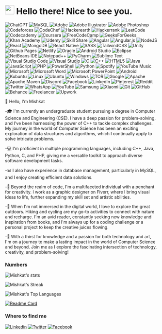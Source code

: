 <h1><img src="https://emojis.slackmojis.com/emojis/images/1531849430/4246/blob-sunglasses.gif?1531849430" width="30"/> Hello there! Nice to see you.</h1>

![ChatGPT](https://img.shields.io/badge/chatGPT-74aa9c?style=flat-square&logo=openai&logoColor=white)
![MySQL](https://img.shields.io/badge/mysql-%2300f.svg?style=flat-square&logo=mysql&logoColor=white)
![Adobe](https://img.shields.io/badge/adobe-%23FF0000.svg?style=flat-square&logo=adobe&logoColor=white)
![Adobe Illustrator](https://img.shields.io/badge/adobe%20illustrator-%23FF9A00.svg?style=flat-square&logo=adobe%20illustrator&logoColor=white)
![Adobe Photoshop](https://img.shields.io/badge/adobe%20photoshop-%2331A8FF.svg?style=flat-square&logo=adobe%20photoshop&logoColor=white)
![Codeforces](https://img.shields.io/badge/Codeforces-445f9d?style=flat-square&logo=Codeforces&logoColor=white)
![CodeChef](https://img.shields.io/badge/CodeChef-%23964B00.svg?style=flat-square&logo=CodeChef&logoColor=white)
![Hackerearth](https://img.shields.io/badge/HackerEarth-%232C3454.svg?&style=flat-square&logo=HackerEarth&logoColor=Blue)
![Hackerrank](https://img.shields.io/badge/-Hackerrank-2EC866?style=flat-square&logo=HackerRank&logoColor=white)
![LeetCode](https://img.shields.io/badge/LeetCode-000000?style=flat-square&logo=LeetCode&logoColor=#d16c06)
![Codecademy](https://img.shields.io/badge/Codecademy-FFF0E5?style=flat-square&logo=codecademy&logoColor=1F243A)
![Coursera](https://img.shields.io/badge/Coursera-%230056D2.svg?style=flat-square&logo=Coursera&logoColor=white)
![FreeCodeCamp](https://img.shields.io/badge/Freecodecamp-%23123.svg?&style=flat-square&logo=freecodecamp&logoColor=green)
![GeeksForGeeks](https://img.shields.io/badge/GeeksforGeeks-gray?style=flat-square&logo=geeksforgeeks&logoColor=35914c)
![Khan Academy](https://img.shields.io/badge/KhanAcademy-%2314BF96.svg?style=flat-square&logo=KhanAcademy&logoColor=white)
![Udemy](https://img.shields.io/badge/Udemy-A435F0?style=flat-square&logo=Udemy&logoColor=white)
![Skill Share](https://img.shields.io/badge/Skill%20share-002333?style=flat-square&logo=skillshare&logoColor=00FF84)
![Angular](https://img.shields.io/badge/angular-%23DD0031.svg?style=flat-square&logo=angular&logoColor=white)
![Angular.js](https://img.shields.io/badge/angular.js-%23E23237.svg?style=flat-square&logo=angularjs&logoColor=white)
![NodeJS](https://img.shields.io/badge/node.js-6DA55F?style=flat-square&logo=node.js&logoColor=white)
![React](https://img.shields.io/badge/react-%2320232a.svg?style=flat-square&logo=react&logoColor=%2361DAFB)
![MongoDB](https://img.shields.io/badge/MongoDB-%234ea94b.svg?style=flat-square&logo=mongodb&logoColor=white)
![React Native](https://img.shields.io/badge/react_native-%2320232a.svg?style=flat-square&logo=react&logoColor=%2361DAFB)
![SASS](https://img.shields.io/badge/SASS-hotpink.svg?style=flat-square&logo=SASS&logoColor=white)
![TailwindCSS](https://img.shields.io/badge/tailwindcss-%2338B2AC.svg?style=flat-square&logo=tailwind-css&logoColor=white)
![Unity](https://img.shields.io/badge/unity-%23000000.svg?style=flat-square&logo=unity&logoColor=white)
![Github Pages](https://img.shields.io/badge/github%20pages-121013?style=flat-square&logo=github&logoColor=white)
![Netlify](https://img.shields.io/badge/netlify-%23000000.svg?style=flat-square&logo=netlify&logoColor=#00C7B7)
![Oracle](https://img.shields.io/badge/Oracle-F80000?style=flat-square&logo=oracle&logoColor=white)
![Android Studio](https://img.shields.io/badge/Android%20Studio-3DDC84.svg?style=flat-square&logo=android-studio&logoColor=white)
![Eclipse](https://img.shields.io/badge/Eclipse-FE7A16.svg?style=flat-square&logo=Eclipse&logoColor=white)
![NetBeans IDE](https://img.shields.io/badge/NetBeansIDE-1B6AC6.svg?style=flat-square&logo=apache-netbeans-ide&logoColor=white)
![Notepad++](https://img.shields.io/badge/Notepad++-90E59A.svg?style=flat-square&logo=notepad%2b%2b&logoColor=black)
![PyCharm](https://img.shields.io/badge/pycharm-143?style=flat-square&logo=pycharm&logoColor=black&color=black&labelColor=green)
![Sublime Text](https://img.shields.io/badge/sublime_text-%23575757.svg?style=flat-square&logo=sublime-text&logoColor=important)
![Visual Studio Code](https://img.shields.io/badge/Visual%20Studio%20Code-0078d7.svg?style=flat-square&logo=visual-studio-code&logoColor=white)
![Visual Studio](https://img.shields.io/badge/Visual%20Studio-5C2D91.svg?style=flat-square&logo=visual-studio&logoColor=white)
![C](https://img.shields.io/badge/c-%2300599C.svg?style=flat-square&logo=c&logoColor=white)
![C++](https://img.shields.io/badge/c++-%2300599C.svg?style=flat-square&logo=c%2B%2B&logoColor=white)
![HTML5](https://img.shields.io/badge/html5-%23E34F26.svg?style=flat-square&logo=html5&logoColor=white)
![Java](https://img.shields.io/badge/java-%23ED8B00.svg?style=flat-square&logo=openjdk&logoColor=white)
![JavaScript](https://img.shields.io/badge/javascript-%23323330.svg?style=flat-square&logo=javascript&logoColor=%23F7DF1E)
![PHP](https://img.shields.io/badge/php-%23777BB4.svg?style=flat-square&logo=php&logoColor=white)
![PowerShell](https://img.shields.io/badge/PowerShell-%235391FE.svg?style=flat-square&logo=powershell&logoColor=white)
![Python](https://img.shields.io/badge/python-3670A0?style=flat-square&logo=python&logoColor=ffdd54)
![Spotify](https://img.shields.io/badge/Spotify-1ED760?style=flat-square&logo=spotify&logoColor=white)
![YouTube Music](https://img.shields.io/badge/YouTube_Music-FF0000?style=flat-square&logo=youtube-music&logoColor=white)
![Microsoft](https://img.shields.io/badge/Microsoft-0078D4?style=flat-square&logo=microsoft&logoColor=white)
![Microsoft Word](https://img.shields.io/badge/Microsoft_Word-2B579A?style=flat-square&logo=microsoft-word&logoColor=white)
![Microsoft PowerPoint](https://img.shields.io/badge/Microsoft_PowerPoint-B7472A?style=flat-square&logo=microsoft-powerpoint&logoColor=white)
![Android](https://img.shields.io/badge/Android-3DDC84?style=flat-square&logo=android&logoColor=white)
![Kubuntu](https://img.shields.io/badge/-KUbuntu-%230079C1?style=flat-square&logo=kubuntu&logoColor=white)
![Linux](https://img.shields.io/badge/Linux-FCC624?style=flat-square&logo=linux&logoColor=black)
![Ubuntu](https://img.shields.io/badge/Ubuntu-E95420?style=flat-square&logo=ubuntu&logoColor=white)
![Windows](https://img.shields.io/badge/Windows-0078D6?style=flat-square&logo=windows&logoColor=white)
![TOR](https://img.shields.io/badge/tor-%237E4798.svg?style=flat-square&logo=tor-project&logoColor=white)
![Google](https://img.shields.io/badge/google-4285F4?style=flat-square&logo=google&logoColor=white)
![Apache](https://img.shields.io/badge/apache-%23D42029.svg?style=flat-square&logo=apache&logoColor=white)
![Apache Maven](https://img.shields.io/badge/Apache%20Maven-C71A36?style=flat-square&logo=Apache%20Maven&logoColor=white)
![Discord](https://img.shields.io/badge/Discord-%235865F2.svg?style=flat-square&logo=discord&logoColor=white)
![Facebook](https://img.shields.io/badge/Facebook-%231877F2.svg?style=flat-square&logo=Facebook&logoColor=white)
![LinkedIn](https://img.shields.io/badge/linkedin-%230077B5.svg?style=flat-square&logo=linkedin&logoColor=white)
![Pinterest](https://img.shields.io/badge/Pinterest-%23E60023.svg?style=flat-square&logo=Pinterest&logoColor=white)
![Reddit](https://img.shields.io/badge/Reddit-FF4500?style=flat-square&logo=reddit&logoColor=white)
![Twitter](https://img.shields.io/badge/Twitter-%231DA1F2.svg?style=flat-square&logo=Twitter&logoColor=white)
![WhatsApp](https://img.shields.io/badge/WhatsApp-25D366?style=flat-square&logo=whatsapp&logoColor=white)
![YouTube](https://img.shields.io/badge/YouTube-%23FF0000.svg?style=flat-square&logo=YouTube&logoColor=white)
![Samsung](https://img.shields.io/badge/Samsung-%231428A0.svg?style=flat-square&logo=samsung&logoColor=white)
![Xiaomi](https://img.shields.io/badge/Xiaomi-%23FF6900.svg?style=flat-square&logo=xiaomi&logoColor=white)
![Git](https://img.shields.io/badge/git-%23F05033.svg?style=flat-square&logo=git&logoColor=white)
![GitHub](https://img.shields.io/badge/github-%23121011.svg?style=flat-square&logo=github&logoColor=white)
![Behance](https://img.shields.io/badge/Behance-1769ff?style=flat-square&logo=behance&logoColor=white)
![Freelancer](https://img.shields.io/badge/Freelancer-29B2FE?style=flat-square&logo=Freelancer&logoColor=white)
![Upwork](https://img.shields.io/badge/UpWork-6FDA44?style=flat-square&logo=Upwork&logoColor=white)





👋 Hello, I'm Mishkat

-🎓 I'm currently an undergraduate student pursuing a degree in Computer Science and Engineering (CSE). I have a deep passion for problem-solving, and I've been harnessing the power of C++ to tackle complex challenges. My journey in the world of Computer Science has been an exciting exploration of data structures and algorithms, which I continually apply to solve intricate problems.

-💻 I'm proficient in multiple programming languages, including C++, Java, Python, C, and PHP, giving me a versatile toolkit to approach diverse software development tasks.

-📊 I also have experience in database management, particularly in MySQL, and I enjoy creating efficient data solutions.

-🎨 Beyond the realm of code, I'm a multifaceted individual with a penchant for creativity. I work as a graphic designer on Fiverr, where I bring visual ideas to life, further expanding my skill set and artistic abilities.

-🌄 When I'm not immersed in the digital world, I love to explore the great outdoors. Hiking and cycling are my go-to activities to connect with nature and recharge. I'm an avid reader, constantly seeking new knowledge and inspiration from books, and I'm always up for a coding challenge or a personal project to keep the creative juices flowing.

-🚀 With a thirst for knowledge and a passion for both technology and art, I'm on a journey to make a lasting impact in the world of Computer Science and beyond. Join me as I explore the fascinating intersection of technology, creativity, and problem-solving!



### Numbers
![Mishkat's stats](https://github-readme-stats.vercel.app/api?username=MishkatIT&theme=gotham_icons=true)

![Mishkat's Streak](https://github-readme-streak-stats.herokuapp.com/?user=MishkatIT&theme=gotham_border=true)

![Mishkat's Top Languages](https://github-readme-stats.vercel.app/api/top-langs/?username=MishkatIT&theme=gotham_icons=true&hide_border=true&layout=compact)

[![Readme Card](https://github-readme-stats.vercel.app/api/pin/?username=MishkatIT&repo=github-readme-stats)](https://github.com/MishkatIT/github-readme-stats)

### Where to find me

[![Linkedin](https://img.shields.io/badge/LinkedIn-0077B5?style=flat-square&logo=linkedin&logoColor=white)](https://www.linkedin.com/in/miskat141/) 
[![Twitter](https://img.shields.io/badge/Twitter-1DA1F2?style=flat-square&logo=twitter&logoColor=white)](https://twitter.com/miskat141)
[![Facebook](https://img.shields.io/badge/Facebook-1877F2?style=flat-square&logo=facebook&logoColor=white)](https://www.facebook.com/miskat141/)
